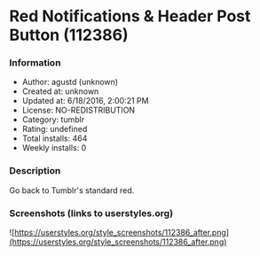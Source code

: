 # Red Notifications & Header Post Button (112386)

### Information
- Author: agustd (unknown)
- Created at: unknown
- Updated at: 6/18/2016, 2:00:21 PM
- License: NO-REDISTRIBUTION
- Category: tumblr
- Rating: undefined
- Total installs: 464
- Weekly installs: 0


### Description
Go back to Tumblr's standard red.


### Screenshots (links to userstyles.org)
![https://userstyles.org/style_screenshots/112386_after.png](https://userstyles.org/style_screenshots/112386_after.png)


